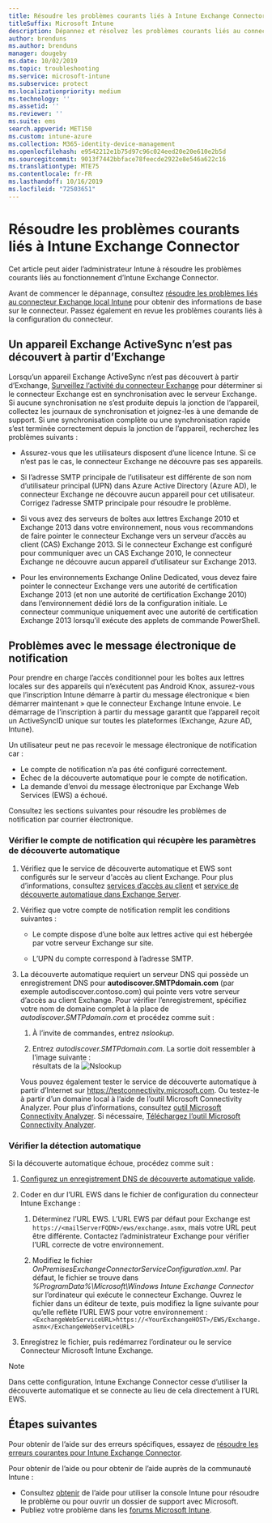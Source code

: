```yaml
---
title: Résoudre les problèmes courants liés à Intune Exchange Connector
titleSuffix: Microsoft Intune
description: Dépannez et résolvez les problèmes courants liés au connecteur Microsoft Intune Exchange local.
author: brenduns
ms.author: brenduns
manager: dougeby
ms.date: 10/02/2019
ms.topic: troubleshooting
ms.service: microsoft-intune
ms.subservice: protect
ms.localizationpriority: medium
ms.technology: ''
ms.assetid: ''
ms.reviewer: ''
ms.suite: ems
search.appverid: MET150
ms.custom: intune-azure
ms.collection: M365-identity-device-management
ms.openlocfilehash: e9542212e1b75d97c96c024eed20e20e610e2b5d
ms.sourcegitcommit: 9013f7442bbface78feecde2922e8e546a622c16
ms.translationtype: MTE75
ms.contentlocale: fr-FR
ms.lasthandoff: 10/16/2019
ms.locfileid: "72503651"
---
```

# <a name="resolve-common-problems-with-the-intune-exchange-connector"></a>Résoudre les problèmes courants liés à Intune Exchange Connector
 
Cet article peut aider l’administrateur Intune à résoudre les problèmes courants liés au fonctionnement d’Intune Exchange Connector.  

Avant de commencer le dépannage, consultez [résoudre les problèmes liés au connecteur Exchange local Intune](troubleshoot-exchange-connector.md) pour obtenir des informations de base sur le connecteur. Passez également en revue les problèmes courants liés à la configuration du connecteur. 

## <a name="an-exchange-activesync-device-isnt-discovered-from-exchange"></a>Un appareil Exchange ActiveSync n’est pas découvert à partir d’Exchange

Lorsqu’un appareil Exchange ActiveSync n’est pas découvert à partir d’Exchange, [Surveillez l’activité du connecteur Exchange](exchange-connector-install.md#on-premises-intune-exchange-connector-high-availability-support) pour déterminer si le connecteur Exchange est en synchronisation avec le serveur Exchange. Si aucune synchronisation ne s’est produite depuis la jonction de l’appareil, collectez les journaux de synchronisation et joignez-les à une demande de support. Si une synchronisation complète ou une synchronisation rapide s’est terminée correctement depuis la jonction de l’appareil, recherchez les problèmes suivants : 

- Assurez-vous que les utilisateurs disposent d’une licence Intune. Si ce n’est pas le cas, le connecteur Exchange ne découvre pas ses appareils.  

- Si l’adresse SMTP principale de l’utilisateur est différente de son nom d’utilisateur principal (UPN) dans Azure Active Directory (Azure AD), le connecteur Exchange ne découvre aucun appareil pour cet utilisateur. Corrigez l’adresse SMTP principale pour résoudre le problème.  

- Si vous avez des serveurs de boîtes aux lettres Exchange 2010 et Exchange 2013 dans votre environnement, nous vous recommandons de faire pointer le connecteur Exchange vers un serveur d’accès au client (CAS) Exchange 2013. Si le connecteur Exchange est configuré pour communiquer avec un CAS Exchange 2010, le connecteur Exchange ne découvre aucun appareil d’utilisateur sur Exchange 2013.  

- Pour les environnements Exchange Online Dedicated, vous devez faire pointer le connecteur Exchange vers une autorité de certification Exchange 2013 (et non une autorité de certification Exchange 2010) dans l’environnement dédié lors de la configuration initiale. Le connecteur communique uniquement avec une autorité de certification Exchange 2013 lorsqu’il exécute des applets de commande PowerShell.  


## <a name="problems-with-the-notification-email-message"></a>Problèmes avec le message électronique de notification  

Pour prendre en charge l’accès conditionnel pour les boîtes aux lettres locales sur des appareils qui n’exécutent pas Android Knox, assurez-vous que l’inscription Intune démarre à partir du message électronique « bien démarrer maintenant » que le connecteur Exchange Intune envoie. Le démarrage de l’inscription à partir du message garantit que l’appareil reçoit un ActiveSyncID unique sur toutes les plateformes (Exchange, Azure AD, Intune).  

Un utilisateur peut ne pas recevoir le message électronique de notification car :  

- Le compte de notification n’a pas été configuré correctement.
- Échec de la découverte automatique pour le compte de notification.
- La demande d’envoi du message électronique par Exchange Web Services (EWS) a échoué.

Consultez les sections suivantes pour résoudre les problèmes de notification par courrier électronique.

### <a name="check-the-notification-account-that-retrieves-autodiscover-settings"></a>Vérifier le compte de notification qui récupère les paramètres de découverte automatique
1. Vérifiez que le service de découverte automatique et EWS sont configurés sur le serveur d'accès au client Exchange. Pour plus d’informations, consultez [services d’accès au client](https://docs.microsoft.com/Exchange/architecture/client-access/client-access) et [service de découverte automatique dans Exchange Server](https://docs.microsoft.com/Exchange/architecture/client-access/autodiscover?view=exchserver-2019).


2. Vérifiez que votre compte de notification remplit les conditions suivantes :

   - Le compte dispose d’une boîte aux lettres active qui est hébergée par votre serveur Exchange sur site.  

   - L’UPN du compte correspond à l’adresse SMTP.

3. La découverte automatique requiert un serveur DNS qui possède un enregistrement DNS pour **autodiscover.SMTPdomain.com** (par exemple autodiscover.contoso.com) qui pointe vers votre serveur d’accès au client Exchange. Pour vérifier l’enregistrement, spécifiez votre nom de domaine complet à la place de *autodiscover.SMTPdomain.com* et procédez comme suit :

   1. À l’invite de commandes, entrez *nslookup*.  

   2. Entrez *autodiscover.SMTPdomain.com*. La sortie doit ressembler à l’image suivante :  
      résultats de la ![Nslookup](./media/troubleshoot-exchange-connector-common-problems/nslookup-results.png
)

   Vous pouvez également tester le service de découverte automatique à partir d’Internet sur https://testconnectivity.microsoft.com. Ou testez-le à partir d’un domaine local à l’aide de l’outil Microsoft Connectivity Analyzer. Pour plus d’informations, consultez [outil Microsoft Connectivity Analyzer](https://docs.microsoft.com/en-us/previous-versions/office/exchange-remote-connectivity/jj851141(v=exchg.80)). Si nécessaire, [Téléchargez l’outil Microsoft Connectivity Analyzer](https://go.microsoft.com/fwlink/?LinkID=313782).


### <a name="check-autodiscovery"></a>Vérifier la détection automatique  

Si la découverte automatique échoue, procédez comme suit :
1. [Configurez un enregistrement DNS de découverte automatique valide](https://docs.microsoft.com/previous-versions/exchange-server/exchange-150/mt473798(v=exchg.150)). 

2. Coder en dur l’URL EWS dans le fichier de configuration du connecteur Intune Exchange :

   1. Déterminez l’URL EWS. L’URL EWS par défaut pour Exchange est `https://<mailServerFQDN>/ews/exchange.asmx`, mais votre URL peut être différente. Contactez l’administrateur Exchange pour vérifier l’URL correcte de votre environnement.

   2. Modifiez le fichier *OnPremisesExchangeConnectorServiceConfiguration.xml*. Par défaut, le fichier se trouve dans *%ProgramData%\Microsoft\Windows Intune Exchange Connector* sur l’ordinateur qui exécute le connecteur Exchange. Ouvrez le fichier dans un éditeur de texte, puis modifiez la ligne suivante pour qu’elle reflète l’URL EWS pour votre environnement : `<ExchangeWebServiceURL>https://<YourExchangeHOST>/EWS/Exchange.asmx</ExchangeWebServiceURL>`
    

3. Enregistrez le fichier, puis redémarrez l’ordinateur ou le service Connecteur Microsoft Intune Exchange.

>[!NOTE]
> Dans cette configuration, Intune Exchange Connector cesse d’utiliser la découverte automatique et se connecte au lieu de cela directement à l’URL EWS.

## <a name="next-steps"></a>Étapes suivantes  

Pour obtenir de l’aide sur des erreurs spécifiques, essayez de [résoudre les erreurs courantes pour Intune Exchange Connector](troubleshoot-exchange-connector-common-errors.md).

Pour obtenir de l’aide ou pour obtenir de l’aide auprès de la communauté Intune :
- Consultez [obtenir](../fundamentals/get-support.md) de l’aide pour utiliser la console Intune pour résoudre le problème ou pour ouvrir un dossier de support avec Microsoft. 
- Publiez votre problème dans les [forums Microsoft Intune](https://social.technet.microsoft.com/Forums/en-US/home?forum=microsoftintuneprod).  
